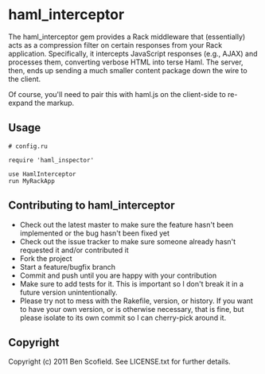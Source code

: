 # haml_interceptor

The haml_interceptor gem provides a Rack middleware that (essentially) acts as a compression filter on certain responses from your Rack application. Specifically, it intercepts JavaScript responses (e.g., AJAX) and processes them, converting verbose HTML into terse Haml. The server, then, ends up sending a much smaller content package down the wire to the client.

Of course, you'll need to pair this with haml.js on the client-side to re-expand the markup.

## Usage

    # config.ru

    require 'haml_inspector'

    use HamlInterceptor
    run MyRackApp

## Contributing to haml_interceptor

* Check out the latest master to make sure the feature hasn't been implemented or the bug hasn't been fixed yet
* Check out the issue tracker to make sure someone already hasn't requested it and/or contributed it
* Fork the project
* Start a feature/bugfix branch
* Commit and push until you are happy with your contribution
* Make sure to add tests for it. This is important so I don't break it in a future version unintentionally.
* Please try not to mess with the Rakefile, version, or history. If you want to have your own version, or is otherwise necessary, that is fine, but please isolate to its own commit so I can cherry-pick around it.

## Copyright

Copyright (c) 2011 Ben Scofield. See LICENSE.txt for
further details.

